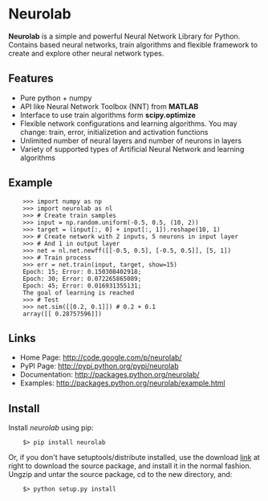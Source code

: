 ﻿# Neurolab #

**Neurolab** is a simple and powerful Neural Network Library for Python.
Contains based neural networks, train algorithms and flexible framework 
to create and explore other neural network types.


## Features ##

- Pure python + numpy
- API like Neural Network Toolbox (NNT) from **MATLAB**
- Interface to use train algorithms form **scipy.optimize**
- Flexible network configurations and learning algorithms. You may change: train, error, initializetion and activation functions
- Unlimited number of neural layers and number of neurons in layers
- Variety of supported types of Artificial Neural Network and learning algorithms

## Example ##

```
    >>> import numpy as np
    >>> import neurolab as nl
    >>> # Create train samples
    >>> input = np.random.uniform(-0.5, 0.5, (10, 2))
    >>> target = (input[:, 0] + input[:, 1]).reshape(10, 1)
    >>> # Create network with 2 inputs, 5 neurons in input layer
    >>> # And 1 in output layer
    >>> net = nl.net.newff([[-0.5, 0.5], [-0.5, 0.5]], [5, 1])
    >>> # Train process
    >>> err = net.train(input, target, show=15)
    Epoch: 15; Error: 0.150308402918;
    Epoch: 30; Error: 0.072265865089;
    Epoch: 45; Error: 0.016931355131;
    The goal of learning is reached
    >>> # Test
    >>> net.sim([[0.2, 0.1]]) # 0.2 + 0.1
    array([[ 0.28757596]])
```

## Links ##

- Home Page: <http://code.google.com/p/neurolab/>
- PyPI Page: <http://pypi.python.org/pypi/neurolab>
- Documentation: <http://packages.python.org/neurolab/>
- Examples: <http://packages.python.org/neurolab/example.html>

## Install ##

Install *neurolab* using pip:
    
```
    $> pip install neurolab
```
    
Or, if you don't have setuptools/distribute installed, 
use the download [link](https://github.com/zueve/neurolab/releases) 
at right to download the source package, and install it in the normal fashion. Ungzip and untar the source package, cd to the new directory, and:

```
    $> python setup.py install
```